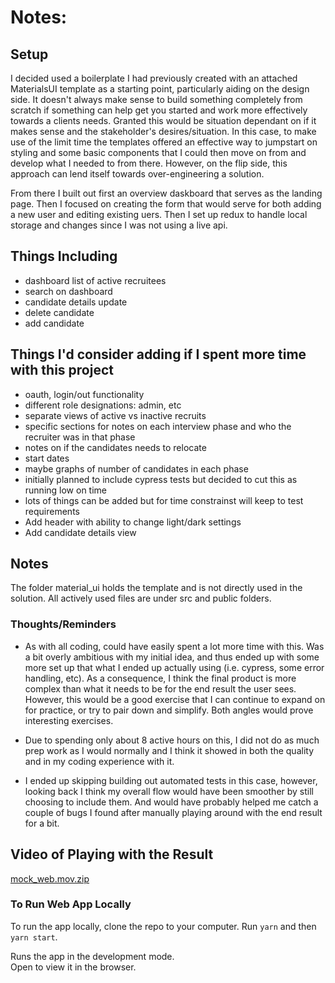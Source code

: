 # Notes:

## Setup
I decided used a boilerplate I had previously created with an attached MaterialsUI template as a starting point, particularly aiding on the design side. It doesn't always make sense to build something completely from scratch if something can help get you started and work more effectively towards a clients needs. Granted this would be situation dependant on if it makes sense and the stakeholder's desires/situation. In this case, to make use of the limit time the templates offered an effective way to jumpstart on styling and some basic components that I could then move on from and develop what I needed to from there. However, on the flip side, this approach can lend itself towards over-engineering a solution. 

From there I built out first an overview daskboard that serves as the landing page. Then I focused on creating the form that would serve for both adding a new user and editing existing uers. Then I set up redux to handle local storage and changes since I was not using a live api.

## Things Including
- dashboard list of active recruitees
- search on dashboard
- candidate details update
- delete candidate
- add candidate

## Things I'd consider adding if I spent more time with this project
- oauth, login/out functionality
- different role designations: admin, etc
- separate views of active vs inactive recruits
- specific sections for notes on each interview phase and who the recruiter was in that phase
- notes on if the candidates needs to relocate
- start dates
- maybe graphs of number of candidates in each phase
- initially planned to include cypress tests but decided to cut this as running low on time 
- lots of things can be added but for time constrainst will keep to test requirements
- Add header with ability to change light/dark settings
- Add candidate details view

## Notes
The folder material_ui holds the template and is not directly used in the solution. All actively used files are under src and public folders.

### Thoughts/Reminders
- As with all coding, could have easily spent a lot more time with this. Was a bit overly ambitious with my initial idea, and thus ended up with some more set up that what I ended up actually using (i.e. cypress, some error handling, etc). As a consequence, I think the final product is more complex than what it needs to be for the end result the user sees. However, this would be a good exercise that I can continue to expand on for practice, or try to pair down and simplify. Both angles would prove interesting exercises. 

- Due to spending only about 8 active hours on this, I did not do as much prep work as I would normally and I think it showed in both the quality and in my coding experience with it. 

- I ended up skipping building out automated tests in this case, however, looking back I think my overall flow would have been smoother by still choosing to include them. And would have probably helped me catch a couple of bugs I found after manually playing around with the end result for a bit.


## Video of Playing with the Result
[mock_web.mov.zip](https://github.com/kaylawoodbury/recruiting_web_mock/files/10834893/mock_web.mov.zip)

### To Run Web App Locally
To run the app locally, clone the repo to your computer. Run `yarn` and then `yarn start`. 

Runs the app in the development mode.\
Open to view it in the browser.
